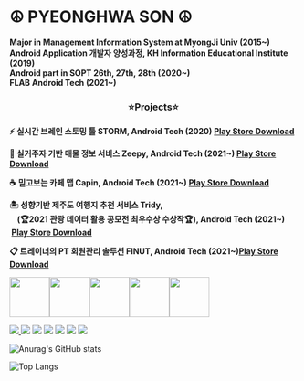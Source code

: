 # ☮ PYEONGHWA SON ☮

**Major in Management Information System at MyongJi Univ (2015~)**  
**Android Application 개발자 양성과정, KH Information Educational Institute (2019)**  
**Android part in SOPT 26th, 27th, 28th (2020~)**  
**FLAB Android Tech (2021~)**

### <center> ⭐Projects⭐ <center/>  
 
**⚡ 실시간 브레인 스토밍 툴 STORM,  Android Tech (2020) [Play Store Download](https://play.google.com/store/apps/details?id=com.stormers.storm)** 
 
**🏡 실거주자 기반 매물 정보 서비스 Zeepy,  Android Tech (2021~) [Play Store Download](https://play.google.com/store/apps/details?id=com.zeepy.zeepyforandroid)**  
 
**☕ 믿고보는 카페 맵 Capin,  Android Tech  (2021~) [Play Store Download](https://play.google.com/store/apps/details?id=com.caffeine.capin)**   
 
**🏝 성향기반 제주도 여행지 추천 서비스 Tridy,  
 &nbsp;&nbsp;&nbsp;&nbsp;(🏆2021 관광 데이터 활용 공모전 최우수상 수상작🏆), Android Tech (2021~) &nbsp;[Play Store Download](https://play.google.com/store/apps/details?id=org.journey.tridy_android)**  
 
**📋 트레이너의 PT 회원관리 솔루션 FINUT,  Android Tech (2021~)[Play Store Download](https://play.google.com/store/apps/details?id=org.flab.finut)**  
 
 

<img src="https://user-images.githubusercontent.com/56873136/145401778-02211fad-e4d0-4220-ae1d-0746930c4c57.png" width=70 height = 70/><img src="https://user-images.githubusercontent.com/56873136/145966879-1c794ff1-8a0f-4fa9-aa24-9629185f91b3.png" width=70 height = 70/><img src="https://user-images.githubusercontent.com/56873136/149709147-fb9f2da0-8a42-4fbe-9c70-21c9dfde1110.png" width=70 height = 70/><img src="https://user-images.githubusercontent.com/56873136/145968760-5af7a662-ab7b-44bd-aa7a-9d976f4ff621.png" width=70 height = 70/><img src="https://user-images.githubusercontent.com/56873136/145968109-75931fe1-e348-40fa-9c97-96093e931816.png" width=70 height = 70/>


<a href="https://github.com/SONPYEONGHWA/SONPYEONGHWA/edit/main/README.md" target="_blank"><img src="https://img.shields.io/badge/Kotlin-orange?style=flat-square&logo=Kotlin&logoColor=white"/> <a href="https://github.com/SONPYEONGHWA/SONPYEONGHWA/edit/main/README.md" target="_blank"><img src="https://img.shields.io/badge/Java-007396?style=flat-square&logo=java&logoColor=white"/></a> <a href="https://github.com/SONPYEONGHWA/SONPYEONGHWA/edit/main/README.md" target="_blank"><img src="https://img.shields.io/badge/AndroidStudio-3DDC84?style=flat-square&logo=androidstudio&logoColor=white"/></a> <a href="https://github.com/SONPYEONGHWA/SONPYEONGHWA/edit/main/README.md" target="_blank"><img src="https://img.shields.io/badge/Python-3776AB?style=flat-square&logo=python&logoColor=white"/></a> <a href="https://github.com/SONPYEONGHWA/SONPYEONGHWA/edit/main/README.md" target="_blank"><img src="https://img.shields.io/badge/SAP-0FAAFF?style=flat-square&logo=SAP&logoColor=white"/></a> <a href="https://github.com/SONPYEONGHWA/SONPYEONGHWA/edit/main/README.md" target="_blank"><img src="https://img.shields.io/badge/Notion-000000?style=flat-square&logo=notion&logoColor=white"/></a> <a href="https://github.com/SONPYEONGHWA/SONPYEONGHWA/edit/main/README.md" target="_blank"><img src="https://img.shields.io/badge/Slack-4a154b?style=flat-square&logo=notion&logoColor=white"/></a> 


![Anurag's GitHub stats](https://github-readme-stats.vercel.app/api?username=SONPYEONGHWA&hide=contribs,prs)

![Top Langs](https://github-readme-stats.vercel.app/api/top-langs/?username=SONPYEONGHWA&layout=compact)


